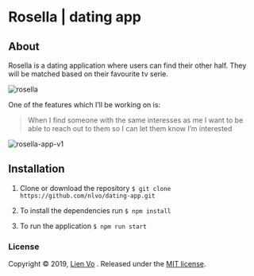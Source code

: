 # Rosella | dating app
## About
Rosella is a dating application where users can find their other half. They will be matched based on their favourite tv serie.

![rosella](https://user-images.githubusercontent.com/8554238/55113935-e9fbcb00-50e0-11e9-9ea8-7154274bae25.jpg)

One of the features which I’ll be working on is:
> When I find someone with the same interesses as me I want to be able to reach out to them so I can let them know I’m interested

![rosella-app-v1](https://user-images.githubusercontent.com/8554238/55115375-9f7c4d80-50e4-11e9-94f3-4b69ac6f3cfa.jpg)

## Installation
1. Clone or download the repository
`$ git clone https://github.com/nlvo/dating-app.git`

2. To install the dependencies run
 `$ npm install`

3. To run the application
 `$ npm run start` 

### License
Copyright © 2019, [Lien Vo](https://github.com/nlvo) . Released under the [MIT license](https://github.com/nlvo/dating-app/blob/master/LICENSE).